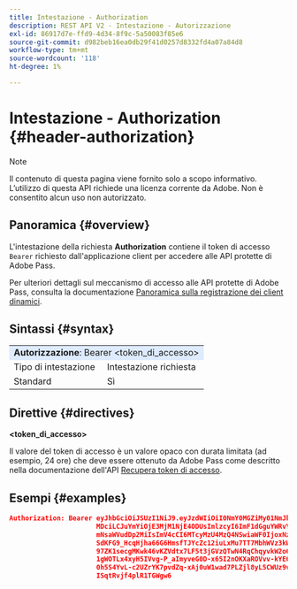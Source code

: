 ```yaml
---
title: Intestazione - Authorization
description: REST API V2 - Intestazione - Autorizzazione
exl-id: 86917d7e-ffd9-4d34-8f9c-5a50083f85e6
source-git-commit: d982beb16ea0db29f41d0257d8332fd4a07a84d8
workflow-type: tm+mt
source-wordcount: '118'
ht-degree: 1%

---
```



# Intestazione - Authorization {#header-authorization}

>[!NOTE]
>
> Il contenuto di questa pagina viene fornito solo a scopo informativo. L’utilizzo di questa API richiede una licenza corrente da Adobe. Non è consentito alcun uso non autorizzato.

## Panoramica {#overview}

L&#39;intestazione della richiesta <b>Authorization</b> contiene il token di accesso `Bearer` richiesto dall&#39;applicazione client per accedere alle API protette di Adobe Pass.

Per ulteriori dettagli sul meccanismo di accesso alle API protette di Adobe Pass, consulta la documentazione [Panoramica sulla registrazione dei client dinamici](../../../rest-api-dcr/dynamic-client-registration-overview.md).

## Sintassi {#syntax}

<table>
   <tr>
      <td style="background-color: #DEEBFF;" colspan="2"><b>Autorizzazione</b>: Bearer &lt;token_di_accesso&gt;</td>
   </tr>
   <tr>
      <td>Tipo di intestazione</td>
      <td>Intestazione richiesta</td>
   </tr>
   <tr>
      <td>Standard</td>
      <td>Sì</td>
   </tr>
</table>

## Direttive {#directives}

<b>&lt;token_di_accesso></b>

Il valore del token di accesso è un valore opaco con durata limitata (ad esempio, 24 ore) che deve essere ottenuto da Adobe Pass come descritto nella documentazione dell&#39;API [Recupera token di accesso](../../../rest-api-dcr/apis/dynamic-client-registration-apis-retrieve-access-token.md).

## Esempi {#examples}

```JSON
Authorization: Bearer eyJhbGciOiJSUzI1NiJ9.eyJzdWIiOiI0NmY0MGZiMy01NmJkLTQyYTktOTExYS02YmZmNmEyZmY0
                      MDciLCJuYmYiOjE3MjM1NjE4ODUsImlzcyI6ImF1dGguYWRvYmUuY29tIiwic2NvcGVzIjoiYXBpO
                      mNsaWVudDp2MiIsImV4cCI6MTcyMzU4MzQ4NSwiaWF0IjoxNzIzNTYxODg1fQ.aZUZqwN2fCqNXgX
                      SdKFG9_HcqHjha66G6HmsfTJYcZc12iuLxMu7TT7MbhWVz3kW1jRqgJv8PHhrFSBL5_dgJ1PRSuDg
                      97ZK1secgMKwk46vKZVdtx7LF5t3jGVzQTwN4RqChqyvkW2o67KxVk5xarwJtwB2fwhX_732CYDcv
                      1gWOTLx4xyH5IVvg-P_aImyveG0D-x65I2nOKXaROVvv-kYE6B9OQv_-JBGj72R_yS2AyJQC0R_im
                      0h5S4YvL-c2UZrYK7pvdZq-xAj0uW1wad7PLZjl8yL5CWUz9vzQk2Cmj8adsydjb0u0P3aFrJ0HE9
                      ISqtRvjf4plR1TGWgw6
```
